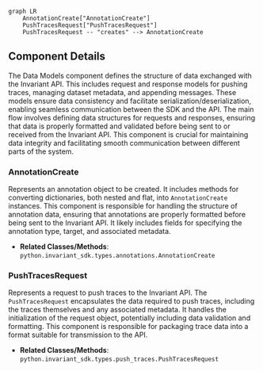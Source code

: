 ```mermaid
graph LR
    AnnotationCreate["AnnotationCreate"]
    PushTracesRequest["PushTracesRequest"]
    PushTracesRequest -- "creates" --> AnnotationCreate
```

## Component Details

The Data Models component defines the structure of data exchanged with the Invariant API. This includes request and response models for pushing traces, managing dataset metadata, and appending messages. These models ensure data consistency and facilitate serialization/deserialization, enabling seamless communication between the SDK and the API. The main flow involves defining data structures for requests and responses, ensuring that data is properly formatted and validated before being sent to or received from the Invariant API. This component is crucial for maintaining data integrity and facilitating smooth communication between different parts of the system.

### AnnotationCreate
Represents an annotation object to be created. It includes methods for converting dictionaries, both nested and flat, into `AnnotationCreate` instances. This component is responsible for handling the structure of annotation data, ensuring that annotations are properly formatted before being sent to the Invariant API. It likely includes fields for specifying the annotation type, target, and associated metadata.
- **Related Classes/Methods**: `python.invariant_sdk.types.annotations.AnnotationCreate`

### PushTracesRequest
Represents a request to push traces to the Invariant API. The `PushTracesRequest` encapsulates the data required to push traces, including the traces themselves and any associated metadata. It handles the initialization of the request object, potentially including data validation and formatting. This component is responsible for packaging trace data into a format suitable for transmission to the API.
- **Related Classes/Methods**: `python.invariant_sdk.types.push_traces.PushTracesRequest`
